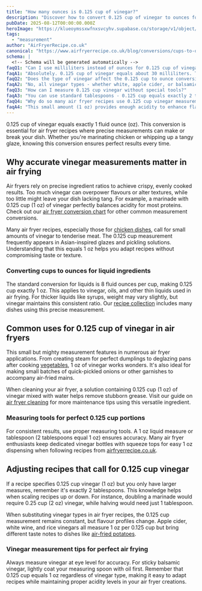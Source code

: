 ```yaml
---
title: "How many ounces is 0.125 cup of vinegar?"
description: "Discover how to convert 0.125 cup of vinegar to ounces for perfect air fryer recipes every time. Get the exact measurement now!"
pubDate: 2025-08-12T00:00:00.000Z
heroImage: "https://klueoymssxwfnxsvcyhv.supabase.co/storage/v1/object/public/Shmucket/how-many-ounces-is-0-125-cup-of-vinegar.webp"
tags:
  - "measurement"
author: "AirFryerRecipe.co.uk"
canonical: "https://www.airfryerrecipe.co.uk/blog/conversions/cups-to-ounces/how-many-ounces-is-0-125-cup-of-vinegar"
schema: |
  <!-- Schema will be generated automatically -->
faqQ1: "Can I use milliliters instead of ounces for 0.125 cup of vinegar?"
faqA1: "Absolutely. 0.125 cup of vinegar equals about 30 milliliters. This conversion is handy if you're using metric measurements. Many modern measuring jugs show both ounces and milliliters for convenience in air fryer cooking."
faqQ2: "Does the type of vinegar affect the 0.125 cup to ounce conversion?"
faqA2: "No, all vinegar types - whether white, apple cider, or balsamic - measure the same in volume. 0.125 cup will always be 1 fluid ounce. However, thicker vinegars like balsamic may weigh slightly more by weight due to density differences."
faqQ3: "How can I measure 0.125 cup vinegar without special tools?"
faqA3: "You can use standard tablespoons - 0.125 cup equals exactly 2 tablespoons. Alternatively, use a standard shot glass (typically 1 oz) or estimate by filling a liquid measuring cup to the 1/8 mark. For consistent air fryer results, proper measuring tools are recommended."
faqQ4: "Why do so many air fryer recipes use 0.125 cup vinegar measurements?"
faqA4: "This small amount (1 oz) provides enough acidity to enhance flavours without overpowering dishes. It's perfect for marinades, deglazing, or creating steam in compact air fryer baskets. The measurement also scales easily when adjusting recipe quantities."
---
```

<p>0.125 cup of vinegar equals exactly 1 fluid ounce (oz). This conversion is essential for air fryer recipes where precise measurements can make or break your dish. Whether you're marinating chicken or whipping up a tangy glaze, knowing this conversion ensures perfect results every time.</p>

<h2>Why accurate vinegar measurements matter in air frying</h2>  
<p>Air fryers rely on precise ingredient ratios to achieve crispy, evenly cooked results. Too much vinegar can overpower flavours or alter textures, while too little might leave your dish lacking tang. For example, a marinade with 0.125 cup (1 oz) of vinegar perfectly balances acidity for most proteins. Check out our <a href=https://www.airfryerrecipe.co.uk/air-fryer-conversion-chart>air fryer conversion chart</a> for other common measurement conversions.</p>  

<p>Many air fryer recipes, especially those for <a href=https://www.airfryerrecipe.co.uk/recipe-category/chicken>chicken dishes</a>, call for small amounts of vinegar to tenderise meat. The 0.125 cup measurement frequently appears in Asian-inspired glazes and pickling solutions. Understanding that this equals 1 oz helps you adapt recipes without compromising taste or texture.</p>

<h3>Converting cups to ounces for liquid ingredients</h3>  
<p>The standard conversion for liquids is 8 fluid ounces per cup, making 0.125 cup exactly 1 oz. This applies to vinegar, oils, and other thin liquids used in air frying. For thicker liquids like syrups, weight may vary slightly, but vinegar maintains this consistent ratio. Our <a href=https://www.airfryerrecipe.co.uk/recipes>recipe collection</a> includes many dishes using this precise measurement.</p>

<h2>Common uses for 0.125 cup of vinegar in air fryers</h2>  
<p>This small but mighty measurement features in numerous air fryer applications. From creating steam for perfect dumplings to deglazing pans after cooking <a href=https://www.airfryerrecipe.co.uk/recipe-category/vegetables>vegetables</a>, 1 oz of vinegar works wonders. It's also ideal for making small batches of quick-pickled onions or other garnishes to accompany air-fried mains.</p>  

<p>When cleaning your air fryer, a solution containing 0.125 cup (1 oz) of vinegar mixed with water helps remove stubborn grease. Visit our guide on <a href=https://www.airfryerrecipe.co.uk/air-fryer-cleaner>air fryer cleaning</a> for more maintenance tips using this versatile ingredient.</p>

<h3>Measuring tools for perfect 0.125 cup portions</h3>  
<p>For consistent results, use proper measuring tools. A 1 oz liquid measure or tablespoon (2 tablespoons equal 1 oz) ensures accuracy. Many air fryer enthusiasts keep dedicated vinegar bottles with squeeze tops for easy 1 oz dispensing when following recipes from <a href=https://www.airfryerrecipe.co.uk>airfryerrecipe.co.uk</a>.</p>

<h2>Adjusting recipes that call for 0.125 cup vinegar</h2>  
<p>If a recipe specifies 0.125 cup vinegar (1 oz) but you only have larger measures, remember it's exactly 2 tablespoons. This knowledge helps when scaling recipes up or down. For instance, doubling a marinade would require 0.25 cup (2 oz) vinegar, while halving would need just 1 tablespoon.</p>  

<p>When substituting vinegar types in air fryer recipes, the 0.125 cup measurement remains constant, but flavour profiles change. Apple cider, white wine, and rice vinegars all measure 1 oz per 0.125 cup but bring different taste notes to dishes like <a href=https://www.airfryerrecipe.co.uk/recipe-category/potatoes>air-fried potatoes</a>.</p>

<h3>Vinegar measurement tips for perfect air frying</h3>  
<p>Always measure vinegar at eye level for accuracy. For sticky balsamic vinegar, lightly coat your measuring spoon with oil first. Remember that 0.125 cup equals 1 oz regardless of vinegar type, making it easy to adapt recipes while maintaining proper acidity levels in your air fryer creations.</p>
